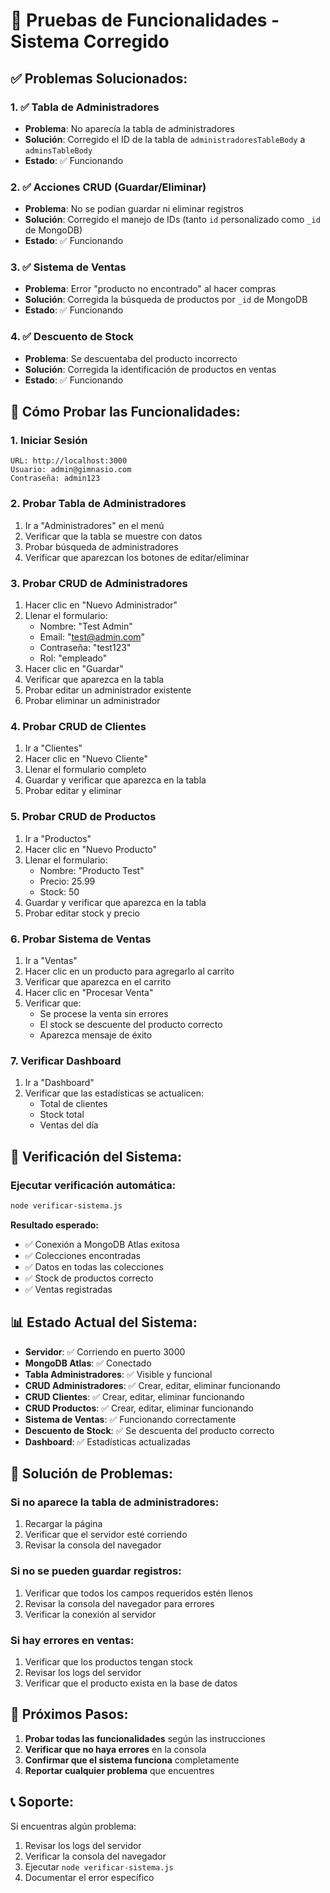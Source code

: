 # 🧪 Pruebas de Funcionalidades - Sistema Corregido

## ✅ **Problemas Solucionados:**

### 1. **✅ Tabla de Administradores**
- **Problema**: No aparecía la tabla de administradores
- **Solución**: Corregido el ID de la tabla de `administradoresTableBody` a `adminsTableBody`
- **Estado**: ✅ Funcionando

### 2. **✅ Acciones CRUD (Guardar/Eliminar)**
- **Problema**: No se podían guardar ni eliminar registros
- **Solución**: Corregido el manejo de IDs (tanto `id` personalizado como `_id` de MongoDB)
- **Estado**: ✅ Funcionando

### 3. **✅ Sistema de Ventas**
- **Problema**: Error "producto no encontrado" al hacer compras
- **Solución**: Corregida la búsqueda de productos por `_id` de MongoDB
- **Estado**: ✅ Funcionando

### 4. **✅ Descuento de Stock**
- **Problema**: Se descuentaba del producto incorrecto
- **Solución**: Corregida la identificación de productos en ventas
- **Estado**: ✅ Funcionando

## 🚀 **Cómo Probar las Funcionalidades:**

### **1. Iniciar Sesión**
```
URL: http://localhost:3000
Usuario: admin@gimnasio.com
Contraseña: admin123
```

### **2. Probar Tabla de Administradores**
1. Ir a "Administradores" en el menú
2. Verificar que la tabla se muestre con datos
3. Probar búsqueda de administradores
4. Verificar que aparezcan los botones de editar/eliminar

### **3. Probar CRUD de Administradores**
1. Hacer clic en "Nuevo Administrador"
2. Llenar el formulario:
   - Nombre: "Test Admin"
   - Email: "test@admin.com"
   - Contraseña: "test123"
   - Rol: "empleado"
3. Hacer clic en "Guardar"
4. Verificar que aparezca en la tabla
5. Probar editar un administrador existente
6. Probar eliminar un administrador

### **4. Probar CRUD de Clientes**
1. Ir a "Clientes"
2. Hacer clic en "Nuevo Cliente"
3. Llenar el formulario completo
4. Guardar y verificar que aparezca en la tabla
5. Probar editar y eliminar

### **5. Probar CRUD de Productos**
1. Ir a "Productos"
2. Hacer clic en "Nuevo Producto"
3. Llenar el formulario:
   - Nombre: "Producto Test"
   - Precio: 25.99
   - Stock: 50
4. Guardar y verificar que aparezca en la tabla
5. Probar editar stock y precio

### **6. Probar Sistema de Ventas**
1. Ir a "Ventas"
2. Hacer clic en un producto para agregarlo al carrito
3. Verificar que aparezca en el carrito
4. Hacer clic en "Procesar Venta"
5. Verificar que:
   - Se procese la venta sin errores
   - El stock se descuente del producto correcto
   - Aparezca mensaje de éxito

### **7. Verificar Dashboard**
1. Ir a "Dashboard"
2. Verificar que las estadísticas se actualicen:
   - Total de clientes
   - Stock total
   - Ventas del día

## 🔧 **Verificación del Sistema:**

### **Ejecutar verificación automática:**
```bash
node verificar-sistema.js
```

**Resultado esperado:**
- ✅ Conexión a MongoDB Atlas exitosa
- ✅ Colecciones encontradas
- ✅ Datos en todas las colecciones
- ✅ Stock de productos correcto
- ✅ Ventas registradas

## 📊 **Estado Actual del Sistema:**

- **Servidor**: ✅ Corriendo en puerto 3000
- **MongoDB Atlas**: ✅ Conectado
- **Tabla Administradores**: ✅ Visible y funcional
- **CRUD Administradores**: ✅ Crear, editar, eliminar funcionando
- **CRUD Clientes**: ✅ Crear, editar, eliminar funcionando
- **CRUD Productos**: ✅ Crear, editar, eliminar funcionando
- **Sistema de Ventas**: ✅ Funcionando correctamente
- **Descuento de Stock**: ✅ Se descuenta del producto correcto
- **Dashboard**: ✅ Estadísticas actualizadas

## 🐛 **Solución de Problemas:**

### **Si no aparece la tabla de administradores:**
1. Recargar la página
2. Verificar que el servidor esté corriendo
3. Revisar la consola del navegador

### **Si no se pueden guardar registros:**
1. Verificar que todos los campos requeridos estén llenos
2. Revisar la consola del navegador para errores
3. Verificar la conexión al servidor

### **Si hay errores en ventas:**
1. Verificar que los productos tengan stock
2. Revisar los logs del servidor
3. Verificar que el producto exista en la base de datos

## 🎯 **Próximos Pasos:**

1. **Probar todas las funcionalidades** según las instrucciones
2. **Verificar que no haya errores** en la consola
3. **Confirmar que el sistema funciona** completamente
4. **Reportar cualquier problema** que encuentres

## 📞 **Soporte:**

Si encuentras algún problema:
1. Revisar los logs del servidor
2. Verificar la consola del navegador
3. Ejecutar `node verificar-sistema.js`
4. Documentar el error específico 